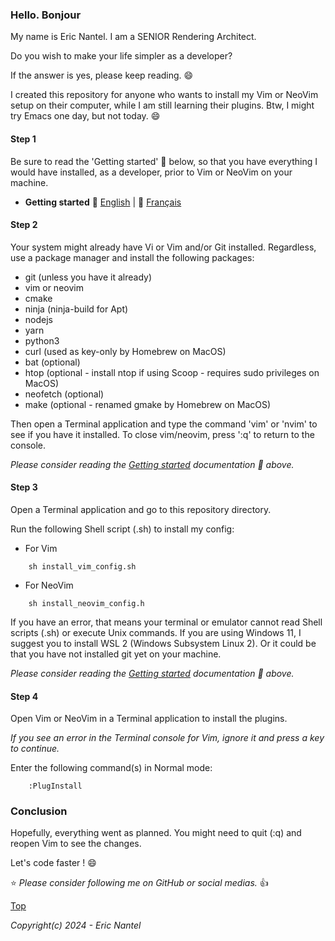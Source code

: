 
### Hello. Bonjour

My name is Eric Nantel. I am a SENIOR Rendering Architect.

Do you wish to make your life simpler as a developer?

If the answer is yes, please keep reading. :smile:

I created this repository for anyone who wants to install my Vim or NeoVim setup on their computer, while I am still learning their plugins. Btw, I might try Emacs one day, but not today. :smile:

#### Step 1

Be sure to read the 'Getting started' :book: below, so that you have everything I would have installed, as a developer, prior to Vim or NeoVim on your machine.

* **Getting started** :book: [English](/docs/en/getting-started-en.md#getting-started) | :book: [Français](/docs/fr/getting-started-fr.md#getting-started)

#### Step 2

Your system might already have Vi or Vim and/or Git installed. 
Regardless, use a package manager and install the following packages:
- git (unless you have it already)
- vim or neovim
- cmake
- ninja (ninja-build for Apt)
- nodejs
- yarn
- python3
- curl (used as key-only by Homebrew on MacOS)
- bat (optional)
- htop (optional - install ntop if using Scoop - requires sudo privileges on MacOS)
- neofetch (optional)
- make (optional - renamed gmake by Homebrew on MacOS)

Then open a Terminal application and type the command 'vim' or 'nvim' to see if you have it installed.
To close vim/neovim, press ':q' to return to the console.

*Please consider reading the [Getting started](#step-1) documentation :book: above.*

#### Step 3

Open a Terminal application and go to this repository directory.

Run the following Shell script (.sh) to install my config:
- For Vim
```shell
    sh install_vim_config.sh
```
- For NeoVim
```shell
    sh install_neovim_config.h
```

If you have an error, that means your terminal or emulator cannot read Shell scripts (.sh) or execute Unix commands. 
If you are using Windows 11, I suggest you to install WSL 2 (Windows Subsystem Linux 2).
Or it could be that you have not installed git yet on your machine.

*Please consider reading the [Getting started](#step-1) documentation :book: above.*

#### Step 4

Open Vim or NeoVim in a Terminal application to install the plugins. 

*If you see an error in the Terminal console for Vim, ignore it and press a key to continue.*

Enter the following command(s) in Normal mode:

```
    :PlugInstall
```
### Conclusion

Hopefully, everything went as planned. You might need to quit (:q) and reopen Vim to see the changes.

Let's code faster ! :smile:

:star: *Please consider following me on GitHub or social medias.* :thumbsup:

[Top](#hello-bonjour)

*Copyright(c) 2024 - Eric Nantel*

